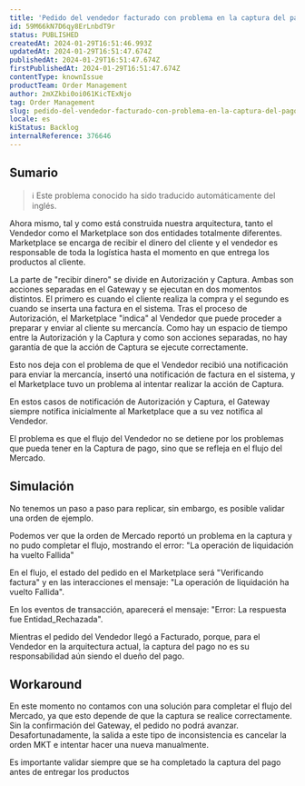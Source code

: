 ```yaml
---
title: 'Pedido del vendedor facturado con problema en la captura del pago'
id: 59M66kN7D6qy8ErLnbdT9r
status: PUBLISHED
createdAt: 2024-01-29T16:51:46.993Z
updatedAt: 2024-01-29T16:51:47.674Z
publishedAt: 2024-01-29T16:51:47.674Z
firstPublishedAt: 2024-01-29T16:51:47.674Z
contentType: knownIssue
productTeam: Order Management
author: 2mXZkbi0oi061KicTExNjo
tag: Order Management
slug: pedido-del-vendedor-facturado-con-problema-en-la-captura-del-pago
locale: es
kiStatus: Backlog
internalReference: 376646
---
```


## Sumario

>ℹ️ Este problema conocido ha sido traducido automáticamente del inglés.


Ahora mismo, tal y como está construida nuestra arquitectura, tanto el Vendedor como el Marketplace son dos entidades totalmente diferentes. Marketplace se encarga de recibir el dinero del cliente y el vendedor es responsable de toda la logística hasta el momento en que entrega los productos al cliente.

La parte de "recibir dinero" se divide en Autorización y Captura. Ambas son acciones separadas en el Gateway y se ejecutan en dos momentos distintos. El primero es cuando el cliente realiza la compra y el segundo es cuando se inserta una factura en el sistema. Tras el proceso de Autorización, el Marketplace "indica" al Vendedor que puede proceder a preparar y enviar al cliente su mercancía. Como hay un espacio de tiempo entre la Autorización y la Captura y como son acciones separadas, no hay garantía de que la acción de Captura se ejecute correctamente.

Esto nos deja con el problema de que el Vendedor recibió una notificación para enviar la mercancía, insertó una notificación de factura en el sistema, y el Marketplace tuvo un problema al intentar realizar la acción de Captura.

En estos casos de notificación de Autorización y Captura, el Gateway siempre notifica inicialmente al Marketplace que a su vez notifica al Vendedor.

El problema es que el flujo del Vendedor no se detiene por los problemas que pueda tener en la Captura de pago, sino que se refleja en el flujo del Mercado.


##

## Simulación


No tenemos un paso a paso para replicar, sin embargo, es posible validar una orden de ejemplo.

Podemos ver que la orden de Mercado reportó un problema en la captura y no pudo completar el flujo, mostrando el error: "La operación de liquidación ha vuelto Fallida"

En el flujo, el estado del pedido en el Marketplace será "Verificando factura" y en las interacciones el mensaje: "La operación de liquidación ha vuelto Fallida".

En los eventos de transacción, aparecerá el mensaje: "Error: La respuesta fue Entidad_Rechazada".

Mientras el pedido del Vendedor llegó a Facturado, porque, para el Vendedor en la arquitectura actual, la captura del pago no es su responsabilidad aún siendo el dueño del pago.




## Workaround


En este momento no contamos con una solución para completar el flujo del Mercado, ya que esto depende de que la captura se realice correctamente. Sin la confirmación del Gateway, el pedido no podrá avanzar. Desafortunadamente, la salida a este tipo de inconsistencia es cancelar la orden MKT e intentar hacer una nueva manualmente.

Es importante validar siempre que se ha completado la captura del pago antes de entregar los productos







